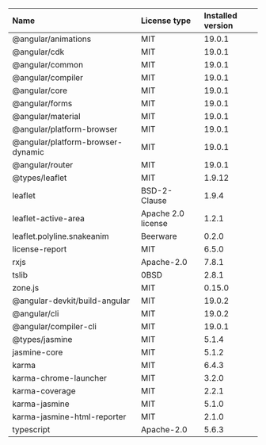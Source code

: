 | Name                              | License type       | Installed version |
| :-------------------------------- | :----------------- | :---------------- |
| @angular/animations               | MIT                | 19.0.1            |
| @angular/cdk                      | MIT                | 19.0.1            |
| @angular/common                   | MIT                | 19.0.1            |
| @angular/compiler                 | MIT                | 19.0.1            |
| @angular/core                     | MIT                | 19.0.1            |
| @angular/forms                    | MIT                | 19.0.1            |
| @angular/material                 | MIT                | 19.0.1            |
| @angular/platform-browser         | MIT                | 19.0.1            |
| @angular/platform-browser-dynamic | MIT                | 19.0.1            |
| @angular/router                   | MIT                | 19.0.1            |
| @types/leaflet                    | MIT                | 1.9.12            |
| leaflet                           | BSD-2-Clause       | 1.9.4             |
| leaflet-active-area               | Apache 2.0 license | 1.2.1             |
| leaflet.polyline.snakeanim        | Beerware           | 0.2.0             |
| license-report                    | MIT                | 6.5.0             |
| rxjs                              | Apache-2.0         | 7.8.1             |
| tslib                             | 0BSD               | 2.8.1             |
| zone.js                           | MIT                | 0.15.0            |
| @angular-devkit/build-angular     | MIT                | 19.0.2            |
| @angular/cli                      | MIT                | 19.0.2            |
| @angular/compiler-cli             | MIT                | 19.0.1            |
| @types/jasmine                    | MIT                | 5.1.4             |
| jasmine-core                      | MIT                | 5.1.2             |
| karma                             | MIT                | 6.4.3             |
| karma-chrome-launcher             | MIT                | 3.2.0             |
| karma-coverage                    | MIT                | 2.2.1             |
| karma-jasmine                     | MIT                | 5.1.0             |
| karma-jasmine-html-reporter       | MIT                | 2.1.0             |
| typescript                        | Apache-2.0         | 5.6.3             |

